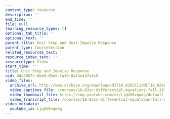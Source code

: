 ```yaml
---
content_type: resource
description: ''
end_time: ''
file: null
learning_resource_types: []
optional_tab_title: ''
optional_text: ''
parent_title: Unit Step and Unit Impulse Response
parent_type: CourseSection
related_resources_text: ''
resource_index_text: ''
resourcetype: Video
start_time: ''
title: Unit Step and Impulse Response
uid: 6da3887c-bbe8-05e5-fa36-0af4e1d7e4c5
video_files:
  archive_url: http://www.archive.org/download/MIT18.03SCF11/MIT18_03SC_110728_L7_300k.mp4
  video_captions_file: /courses/18-03sc-differential-equations-fall-2011/65ce994a7c82542ab290ccd860bab53c_LjqUV6vqwkg.vtt
  video_thumbnail_file: https://img.youtube.com/vi/LjqUV6vqwkg/default.jpg
  video_transcript_file: /courses/18-03sc-differential-equations-fall-2011/ed5224da531a1c79b4e203f4a7b35b97_LjqUV6vqwkg.pdf
video_metadata:
  youtube_id: LjqUV6vqwkg
---
```

